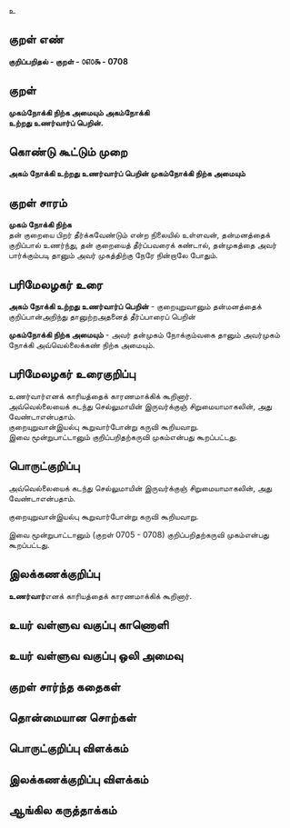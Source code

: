 உ

## குறள் எண் 

**குறிப்பறிதல் - குறள் - ௦௭௦௯ - 0708**  

## குறள் 

**முகம்நோக்கி நிற்க அமையும் அகம்நோக்கி  
உற்றது உணர்வார்ப் பெறின்.**  

## கொண்டு கூட்டும் முறை

**அகம் நோக்கி உற்றது உணர்வார்ப் பெறின் முகம்நோக்கி நிற்க அமையும்**

## குறள் சாரம் 

**முகம் நோக்கி நிற்க**  
தன் குறையை பிறர் தீர்க்கவேண்டும் என்ற நிலையில் உள்ளவன், தன்மனத்தைக் குறிப்பால் உணர்ந்து, தன் குறையைத் தீர்ப்பவரைக் கண்டால், தன்முகத்தை அவர் பார்க்கும்படி தானும் அவர் முகத்திற்கு நேரே நின்றாலே போதும்.  

## பரிமேலழகர் உரை

**அகம் நோக்கி உற்றது உணர்வார்ப் பெறின்** - குறையுறுவானும் தன்மனத்தைக் குறிப்பான்அறிந்து தானுற்றஅதனைத் தீர்ப்பாரைப் பெறின்  

**முகம்நோக்கி நிற்க அமையும்** - அவர் தன்முகம் நோக்கும்வகை தானும் அவர்முகம் நோக்கி அவ்வெல்லைக்கண் நிற்க அமையும். 

## பரிமேலழகர் உரைகுறிப்பு   

உணர்வார்எனக் காரியத்தைக் காரணமாக்கிக் கூறினார்.  
அவ்வெல்லையைக் கடந்து செல்லுமாயின் இருவர்க்குஞ் சிறுமையாமாகலின், அது வேண்டாஎன்பதாம்.  
குறையுறுவான்இயல்பு கூறுவார்போன்று கருவி கூறியவாறு.  
இவை மூன்றுபாட்டானும் குறிப்பறிதற்கருவி முகம்என்பது கூறப்பட்டது.    

## பொருட்குறிப்பு 

அவ்வெல்லையைக் கடந்து செல்லுமாயின் இருவர்க்குஞ் சிறுமையாமாகலின், அது வேண்டாஎன்பதாம்.    

குறையுறுவான்இயல்பு கூறுவார்போன்று கருவி கூறியவாறு.    

இவை மூன்றுபாட்டானும் (குறள் 0705 - 0708) குறிப்பறிதற்கருவி முகம்என்பது கூறப்பட்டது.   

## இலக்கணக்குறிப்பு  

**உணர்வார்**எனக் காரியத்தைக் காரணமாக்கிக் கூறினார்.    

## உயர் வள்ளுவ வகுப்பு காணொளி


## உயர் வள்ளுவ வகுப்பு ஒலி அமைவு 

 
## குறள் சார்ந்த கதைகள் 


## தொன்மையான சொற்கள்


## பொருட்குறிப்பு விளக்கம்


## இலக்கணக்குறிப்பு விளக்கம்


## ஆங்கில கருத்தாக்கம் 


